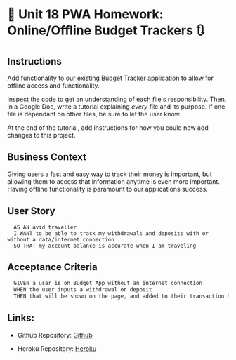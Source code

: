 # :arrows_counterclockwise: Unit 18 PWA Homework: Online/Offline Budget Trackers  :arrows_clockwise:

## Instructions
Add functionality to our existing Budget Tracker application to allow for offline access and functionality.

Inspect the code to get an understanding of each file's responsibility. Then, in a Google Doc, write a tutorial explaining *every* file and its purpose. If one file is dependant on other files, be sure to let the user know.

At the end of the tutorial, add instructions for how you could now add changes to this project.

## Business Context
Giving users a fast and easy way to track their money is important, but allowing them to access that information anytime is even more important. Having offline functionality is paramount to our applications success.

## User Story
```
  AS AN avid traveller
  I WANT to be able to track my withdrawals and deposits with or without a data/internet connection
  SO THAT my account balance is accurate when I am traveling
```
## Acceptance Criteria
```md
  GIVEN a user is on Budget App without an internet connection
  WHEN the user inputs a withdrawal or deposit
  THEN that will be shown on the page, and added to their transaction history when their connection is back online.
```
 
## Links:
  * Github Repository:
    [Github](https://github.com/whintzen/Online-Offline-Budget-Trackers)

  * Heroku Repository: 
    [Heroku](https://docs.google.com/document/d/1lyepxmd7pjRYFfgmMBWRrXZsqlJJJnfZ6mc0PrZIrRQ/edit?usp=sharing)
  
  